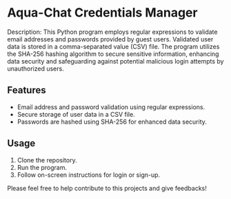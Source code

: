 # Aqua-Chat Credentials Manager

Description: This Python program employs regular expressions to validate email addresses and passwords provided by guest users. Validated user data is stored in a comma-separated value (CSV) file. The program utilizes the SHA-256 hashing algorithm to secure sensitive information, enhancing data security and safeguarding against potential malicious login attempts by unauthorized users.

## Features
- Email address and password validation using regular expressions.
- Secure storage of user data in a CSV file.
- Passwords are hashed using SHA-256 for enhanced data security.

## Usage
1. Clone the repository.
2. Run the program.
3. Follow on-screen instructions for login or sign-up.

Please feel free to help contribute to this projects and give feedbacks!
